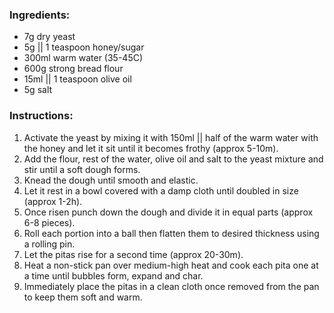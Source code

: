 ### Ingredients:

* 7g dry yeast
* 5g || 1 teaspoon honey/sugar
* 300ml warm water (35-45C)
* 600g strong bread flour
* 15ml || 1 teaspoon olive oil
* 5g salt

### Instructions:

1. Activate the yeast by mixing it with 150ml || half of the warm water with the honey and let it sit until it becomes frothy (approx 5-10m).
2. Add the flour, rest of the water, olive oil and salt to the yeast mixture and stir until a soft dough forms.
3. Knead the dough until smooth and elastic.
4. Let it rest in a bowl covered with a damp cloth until doubled in size (approx 1-2h).
5. Once risen punch down the dough and divide it in equal parts (approx 6-8 pieces).
6. Roll each portion into a ball then flatten them to desired thickness using a rolling pin.
7. Let the pitas rise for a second time (approx 20-30m).
8. Heat a non-stick pan over medium-high heat and cook each pita one at a time until bubbles form, expand and char.
9. Immediately place the pitas in a clean cloth once removed from the pan to keep them soft and warm.
